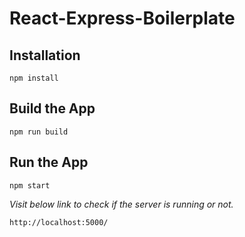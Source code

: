 # React-Express-Boilerplate

## Installation

```
npm install
```

## Build the App

```
npm run build
```

## Run the App

```
npm start
```

*Visit below link to check if the server is running or not.*

```
http://localhost:5000/
```